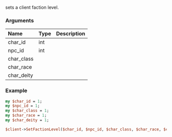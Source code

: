 sets a client faction level.
### Arguments
**Name**|**Type**|**Description**
:---|:---|:---
char_id|int|
npc_id|int|
char_class||
char_race||
char_deity||

### Example

```perl
my $char_id = 1;
my $npc_id = 1;
my $char_class = 1;
my $char_race = 1;
my $char_deity = 1;

$client->SetFactionLevel($char_id, $npc_id, $char_class, $char_race, $char_deity); # Returns void
```
